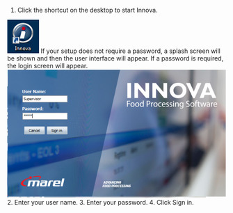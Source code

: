 1. Click the shortcut on the desktop to start Innova.  
<img src="\images\Shortcut.png">  
If your setup does not require a password, a splash screen will be shown and then the user interface will appear. If a password is required, the login screen will appear.  
<img src="\images\splash_screen.png">   
2. Enter your user name.
3. Enter your password.
4. Click Sign in.
